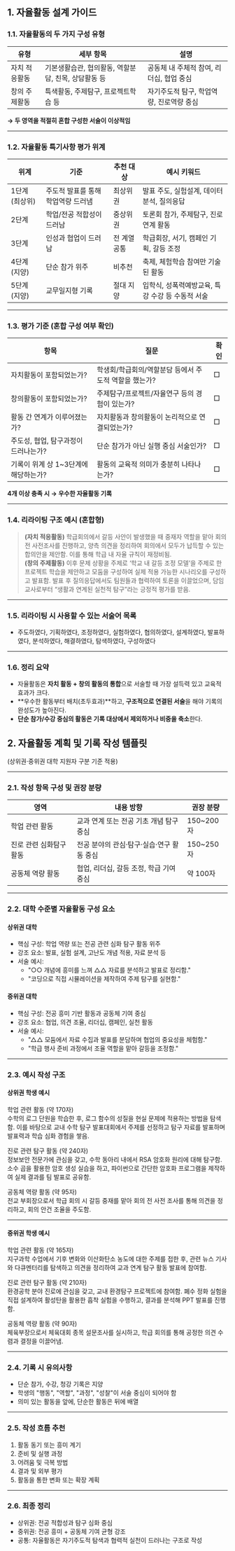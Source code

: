 ## 1. 자율활동 설계 가이드
### 1.1. 자율활동의 두 가지 구성 유형

| 유형      | 세부 항목                          | 설명                       |
| ------- | ------------------------------ | ------------------------ |
| 자치 적응활동 | 기본생활습관, 협의활동, 역할분담, 친목, 상담활동 등 | 공동체 내 주체적 참여, 리더십, 협업 중심 |
| 창의 주제활동 | 특색활동, 주제탐구, 프로젝트학습 등           | 자기주도적 탐구, 학업역량, 진로역량 중심  |

**→ 두 영역을 적절히 혼합 구성한 서술이 이상적임**

---

### 1.2. 자율활동 특기사항 평가 위계

| 위계 | 기준 | 추천 대상 | 예시 키워드 |
|------|------|-------------|--------------|
| 1단계 (최상위) | 주도적 발표를 통해 학업역량 드러냄 | 최상위권 | 발표 주도, 실험설계, 데이터 분석, 질의응답 |
| 2단계 | 학업/전공 적합성이 드러남 | 중상위권 | 토론회 참가, 주제탐구, 진로연계 활동 |
| 3단계 | 인성과 협업이 드러남 | 전 계열 공통 | 학급회장, 서기, 캠페인 기획, 갈등 조정 |
| 4단계 (지양) | 단순 참가 위주 | 비추천 | 축제, 체험학습 참여만 기술된 활동 |
| 5단계 (지양) | 교무일지형 기록 | 절대 지양 | 입학식, 성폭력예방교육, 특강 수강 등 수동적 서술 |

---

### 1.3. 평가 기준 (혼합 구성 여부 확인)

| 항목 | 질문 | 확인 |
|------|------|------|
| 자치활동이 포함되었는가? | 학생회/학급회의/역할분담 등에서 주도적 역할을 했는가? | □ |
| 창의활동이 포함되었는가? | 주제탐구/프로젝트/자율연구 등의 경험이 있는가? | □ |
| 활동 간 연계가 이루어졌는가? | 자치활동과 창의활동이 논리적으로 연결되었는가? | □ |
| 주도성, 협업, 탐구과정이 드러나는가? | 단순 참가가 아닌 실행 중심 서술인가? | □ |
| 기록이 위계 상 1~3단계에 해당하는가? | 활동의 교육적 의미가 충분히 나타나는가? | □ |

**4개 이상 충족 시 → 우수한 자율활동 기록**

---

### 1.4. 리라이팅 구조 예시 (혼합형)

> **(자치 적응활동)** 학급회의에서 갈등 사안이 발생했을 때 중재자 역할을 맡아 회의 전 사전조사를 진행하고, 양측 의견을 정리하여 회의에서 모두가 납득할 수 있는 합의안을 제안함. 이를 통해 학급 내 자율 규칙이 재정비됨.  
> **(창의 주제활동)** 이후 문제 상황을 주제로 ‘학교 내 갈등 조정 모델’을 주제로 한 프로젝트 학습을 제안하고 모둠을 구성하여 실제 적용 가능한 시나리오를 구성하고 발표함. 발표 후 질의응답에서도 팀원들과 협력하여 토론을 이끌었으며, 담임 교사로부터 “생활과 연계된 실천적 탐구”라는 긍정적 평가를 받음.

---

### 1.5. 리라이팅 시 사용할 수 있는 서술어 목록

- 주도하였다, 기획하였다, 조정하였다, 실험하였다, 협의하였다, 설계하였다, 발표하였다, 분석하였다, 해결하였다, 탐색하였다, 구성하였다

---

### 1.6. 정리 요약

- 자율활동은 **자치 활동 + 창의 활동의 통합**으로 서술할 때 가장 설득력 있고 교육적 효과가 크다.
- **우수한 활동부터 배치(초두효과)**하고, **구조적으로 연결된 서술**을 해야 기록의 완성도가 높아진다.
- **단순 참가/수강 중심의 활동은 기록 대상에서 제외하거나 비중을 축소**한다.


## 2. 자율활동 계획 및 기록 작성 템플릿  
(상위권·중위권 대학 지원자 구분 기준 적용)

---

### 2.1. 작성 항목 구성 및 권장 분량

| 영역 | 내용 방향 | 권장 분량 |
|------|-----------|------------|
| 학업 관련 활동 | 교과 연계 또는 전공 기초 개념 탐구 중심 | 150~200자 |
| 진로 관련 심화탐구 활동 | 전공 분야의 관심·탐구·실습·연구 활동 중심 | 150~250자 |
| 공동체 역량 활동 | 협업, 리더십, 갈등 조정, 학급 기여 중심 | 약 100자 |

---

### 2.2. 대학 수준별 자율활동 구성 요소

#### 상위권 대학

- 핵심 구성: 학업 역량 또는 전공 관련 심화 탐구 활동 위주
- 강조 요소: 발표, 실험 설계, 고난도 개념 적용, 자료 분석 등
- 서술 예시:
  - "○○ 개념에 흥미를 느껴 △△ 자료를 분석하고 발표로 정리함."
  - "코딩으로 직접 시뮬레이션을 제작하여 주제 탐구를 실현함."

#### 중위권 대학

- 핵심 구성: 전공 흥미 기반 활동과 공동체 기여 중심
- 강조 요소: 협업, 의견 조율, 리더십, 캠페인, 실천 활동
- 서술 예시:
  - "△△ 모둠에서 자료 수집과 발표를 분담하며 협업의 중요성을 체험함."
  - "학급 행사 준비 과정에서 조율 역할을 맡아 갈등을 조정함."

---

### 2.3. 예시 작성 구조

#### 상위권 학생 예시

학업 관련 활동 (약 170자)  
수학의 로그 단원을 학습한 후, 로그 함수의 성질을 현실 문제에 적용하는 방법을 탐색함. 이를 바탕으로 교내 수학 탐구 발표대회에서 주제를 선정하고 탐구 자료를 발표하며 발표력과 학습 심화 경험을 쌓음.

진로 관련 탐구 활동 (약 240자)  
정보보안 전문가에 관심을 갖고, 수학 동아리 내에서 RSA 암호화 원리에 대해 탐구함. 소수 곱을 활용한 암호 생성 실습을 하고, 파이썬으로 간단한 암호화 프로그램을 제작하여 실제 결과를 팀 발표로 공유함.

공동체 역량 활동 (약 95자)  
전교 부회장으로서 학급 회의 시 갈등 중재를 맡아 회의 전 사전 조사를 통해 의견을 정리하고, 회의 안건 조율을 주도함.

---

#### 중위권 학생 예시

학업 관련 활동 (약 165자)  
지구과학 수업에서 기후 변화와 이산화탄소 농도에 대한 주제를 접한 후, 관련 뉴스 기사와 다큐멘터리를 탐색하고 의견을 정리하여 교과 연계 탐구 활동 발표에 참여함.

진로 관련 탐구 활동 (약 210자)  
환경공학 분야 진로에 관심을 갖고, 교내 환경탐구 프로젝트에 참여함. 폐수 정화 실험을 직접 설계하여 활성탄을 활용한 흡착 실험을 수행하고, 결과를 분석해 PPT 발표를 진행함.

공동체 역량 활동 (약 90자)  
체육부장으로서 체육대회 종목 설문조사를 실시하고, 학급 회의를 통해 공정한 의견 수렴과 결정을 이끌어냄.

---

### 2.4. 기록 시 유의사항

- 단순 참가, 수강, 청강 기록은 지양
- 학생의 "행동", "역할", "과정", "성찰"이 서술 중심이 되어야 함
- 의미 있는 활동을 앞에, 단순한 활동은 뒤에 배열

---

### 2.5. 작성 흐름 추천

1. 활동 동기 또는 흥미 계기
2. 준비 및 실행 과정
3. 어려움 및 극복 방법
4. 결과 및 외부 평가
5. 활동을 통한 변화 또는 확장 계획

---

### 2.6. 최종 정리

- 상위권: 전공 적합성과 탐구 심화 중심
- 중위권: 전공 흥미 + 공동체 기여 균형 강조
- 공통: 자율활동은 자기주도적 탐색과 협력적 실천이 드러나는 구조로 작성



